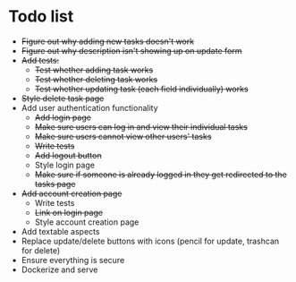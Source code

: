 Todo list
=========

* ~~Figure out why adding new tasks doesn't work~~
* ~~Figure out why description isn't showing up on update form~~
* ~~Add tests:~~
  * ~~Test whether adding task works~~
  * ~~Test whether deleting task works~~
  * ~~Test whether updating task (each field individually) works~~
* ~~Style delete task page~~
* Add user authentication functionality
  * ~~Add login page~~
  * ~~Make sure users can log in and view their individual tasks~~
  * ~~Make sure users cannot view other users' tasks~~
  * ~~Write tests~~
  * ~~Add logout button~~
  * Style login page
  * ~~Make sure if someone is already logged in they get redirected to the tasks page~~
* ~~Add account creation page~~
  * Write tests
  * ~~Link on login page~~
  * Style account creation page
* Add textable aspects
* Replace update/delete buttons with icons (pencil for update, trashcan for delete)
* Ensure everything is secure
* Dockerize and serve
